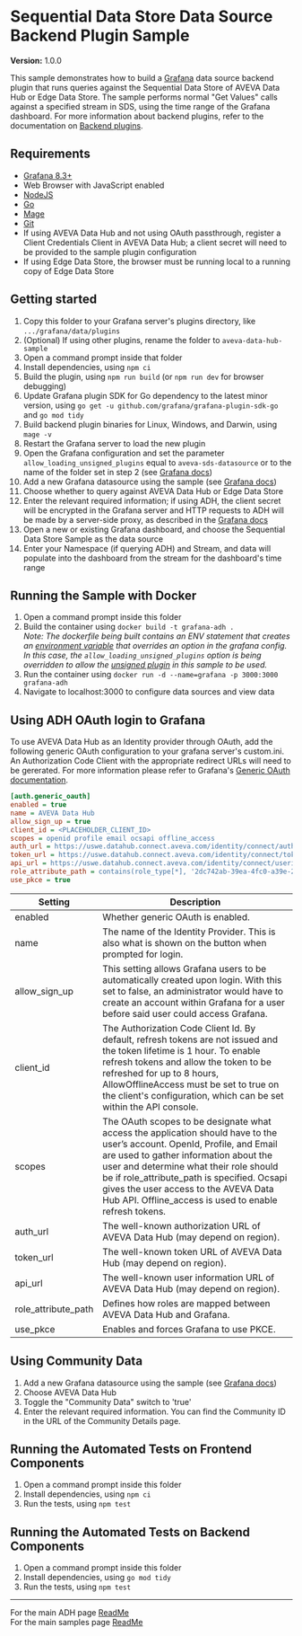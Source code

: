 # Sequential Data Store Data Source Backend Plugin Sample

**Version:** 1.0.0

This sample demonstrates how to build a [Grafana](https://grafana.com/) data source backend plugin that runs queries against the Sequential Data Store of AVEVA Data Hub or Edge Data Store. The sample performs normal "Get Values" calls against a specified stream in SDS, using the time range of the Grafana dashboard. For more information about backend plugins, refer to the documentation on [Backend plugins](https://grafana.com/docs/grafana/latest/developers/plugins/backend/).

## Requirements

- [Grafana 8.3+](https://grafana.com/grafana/download)
- Web Browser with JavaScript enabled
- [NodeJS](https://nodejs.org/en/)
- [Go](https://go.dev/)
- [Mage](https://magefile.org/)
- [Git](https://git-scm.com/download/win)
- If using AVEVA Data Hub and not using OAuth passthrough, register a Client Credentials Client in AVEVA Data Hub; a client secret will need to be provided to the sample plugin configuration
- If using Edge Data Store, the browser must be running local to a running copy of Edge Data Store

## Getting started

1. Copy this folder to your Grafana server's plugins directory, like `.../grafana/data/plugins`
1. (Optional) If using other plugins, rename the folder to `aveva-data-hub-sample`
1. Open a command prompt inside that folder
1. Install dependencies, using `npm ci`
1. Build the plugin, using `npm run build` (or `npm run dev` for browser debugging)
1. Update Grafana plugin SDK for Go dependency to the latest minor version, using `go get -u github.com/grafana/grafana-plugin-sdk-go` and `go mod tidy`
1. Build backend plugin binaries for Linux, Windows, and Darwin, using `mage -v`
1. Restart the Grafana server to load the new plugin
1. Open the Grafana configuration and set the parameter `allow_loading_unsigned_plugins` equal to `aveva-sds-datasource` or to the name of the folder set in step 2 (see [Grafana docs](https://grafana.com/docs/grafana/latest/administration/configuration/#allow_loading_unsigned_plugins))
1. Add a new Grafana datasource using the sample (see [Grafana docs](https://grafana.com/docs/grafana/latest/features/datasources/add-a-data-source/))
1. Choose whether to query against AVEVA Data Hub or Edge Data Store
1. Enter the relevant required information; if using ADH, the client secret will be encrypted in the Grafana server and HTTP requests to ADH will be made by a server-side proxy, as described in the [Grafana docs](https://grafana.com/docs/grafana/latest/developers/plugins/authentication/)
1. Open a new or existing Grafana dashboard, and choose the Sequential Data Store Sample as the data source
1. Enter your Namespace (if querying ADH) and Stream, and data will populate into the dashboard from the stream for the dashboard's time range

## Running the Sample with Docker

1. Open a command prompt inside this folder
1. Build the container using `docker build -t grafana-adh .`  
   _Note: The dockerfile being built contains an ENV statement that creates an [environment variable](https://grafana.com/docs/grafana/latest/administration/configuration/#configure-with-environment-variables) that overrides an option in the grafana config. In this case, the `allow_loading_unsigned_plugins` option is being overridden to allow the [unsigned plugin](https://grafana.com/docs/grafana/latest/administration/configuration/#allow_loading_unsigned_plugins) in this sample to be used._
1. Run the container using `docker run -d --name=grafana -p 3000:3000 grafana-adh`
1. Navigate to localhost:3000 to configure data sources and view data

## Using ADH OAuth login to Grafana

To use AVEVA Data Hub as an Identity provider through OAuth, add the following generic OAuth configuration to your grafana server's custom.ini. An Authorization Code Client with the appropriate redirect URLs will need to be gererated. For more information please refer to Grafana's [Generic OAuth documentation](https://grafana.com/docs/grafana/latest/auth/generic-oauth/).

```ini
[auth.generic_oauth]
enabled = true
name = AVEVA Data Hub
allow_sign_up = true
client_id = <PLACEHOLDER_CLIENT_ID>
scopes = openid profile email ocsapi offline_access
auth_url = https://uswe.datahub.connect.aveva.com/identity/connect/authorize
token_url = https://uswe.datahub.connect.aveva.com/identity/connect/token
api_url = https://uswe.datahub.connect.aveva.com/identity/connect/userinfo
role_attribute_path = contains(role_type[*], '2dc742ab-39ea-4fc0-a39e-2bcb71c26a5f') && 'Admin' || contains(role_type[*], 'f1439595-e5a2-487f-8a4f-0627fefe75df') && 'Editor' || 'Viewer'
use_pkce = true
```

| Setting             | Description                                                                                                                                                                                                                                                                                                                                                    |
| ------------------- | -------------------------------------------------------------------------------------------------------------------------------------------------------------------------------------------------------------------------------------------------------------------------------------------------------------------------------------------------------------- |
| enabled             | Whether generic OAuth is enabled.                                                                                                                                                                                                                                                                                                                              |
| name                | The name of the Identity Provider. This is also what is shown on the button when prompted for login.                                                                                                                                                                                                                                                           |
| allow_sign_up       | This setting allows Grafana users to be automatically created upon login. With this set to false, an administrator would have to create an account within Grafana for a user before said user could access Grafana.                                                                                                                                            |
| client_id           | The Authorization Code Client Id. By default, refresh tokens are not issued and the token lifetime is 1 hour. To enable refresh tokens and allow the token to be refreshed for up to 8 hours, AllowOfflineAccess must be set to true on the client's configuration, which can be set within the API console.                                                   |
| scopes              | The OAuth scopes to be designate what access the application should have to the user’s account. OpenId, Profile, and Email are used to gather information about the user and determine what their role should be if role_attribute_path is specified. Ocsapi gives the user access to the AVEVA Data Hub API. Offline_access is used to enable refresh tokens. |
| auth_url            | The well-known authorization URL of AVEVA Data Hub (may depend on region).                                                                                                                                                                                                                                                                                     |
| token_url           | The well-known token URL of AVEVA Data Hub (may depend on region).                                                                                                                                                                                                                                                                                             |
| api_url             | The well-known user information URL of AVEVA Data Hub (may depend on region).                                                                                                                                                                                                                                                                                  |
| role_attribute_path | Defines how roles are mapped between AVEVA Data Hub and Grafana.                                                                                                                                                                                                                                                                                               |
| use_pkce            | Enables and forces Grafana to use PKCE.                                                                                                                                                                                                                                                                                                                        |

## Using Community Data

1. Add a new Grafana datasource using the sample (see [Grafana docs](https://grafana.com/docs/grafana/latest/features/datasources/add-a-data-source/))
1. Choose AVEVA Data Hub
1. Toggle the "Community Data" switch to 'true'
1. Enter the relevant required information. You can find the Community ID in the URL of the Community Details page.

## Running the Automated Tests on Frontend Components

1. Open a command prompt inside this folder
1. Install dependencies, using `npm ci`
1. Run the tests, using `npm test`

## Running the Automated Tests on Backend Components

1. Open a command prompt inside this folder
1. Install dependencies, using `go mod tidy`
1. Run the tests, using `npm test`

---

For the main ADH page [ReadMe](https://github.com/osisoft/OSI-Samples-OCS)  
For the main samples page [ReadMe](https://github.com/osisoft/OSI-Samples)
